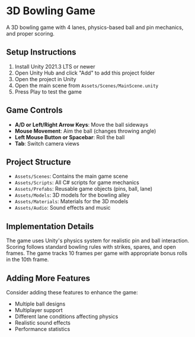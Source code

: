# 3D Bowling Game

A 3D bowling game with 4 lanes, physics-based ball and pin mechanics, and proper scoring.

## Setup Instructions

1. Install Unity 2021.3 LTS or newer
2. Open Unity Hub and click "Add" to add this project folder
3. Open the project in Unity
4. Open the main scene from `Assets/Scenes/MainScene.unity`
5. Press Play to test the game

## Game Controls

- **A/D or Left/Right Arrow Keys**: Move the ball sideways
- **Mouse Movement**: Aim the ball (changes throwing angle)
- **Left Mouse Button or Spacebar**: Roll the ball
- **Tab**: Switch camera views

## Project Structure

- `Assets/Scenes`: Contains the main game scene
- `Assets/Scripts`: All C# scripts for game mechanics
- `Assets/Prefabs`: Reusable game objects (pins, ball, lane)
- `Assets/Models`: 3D models for the bowling alley
- `Assets/Materials`: Materials for the 3D models
- `Assets/Audio`: Sound effects and music

## Implementation Details

The game uses Unity's physics system for realistic pin and ball interaction. Scoring follows standard bowling rules with strikes, spares, and open frames. The game tracks 10 frames per game with appropriate bonus rolls in the 10th frame.

## Adding More Features

Consider adding these features to enhance the game:

- Multiple ball designs
- Multiplayer support
- Different lane conditions affecting physics
- Realistic sound effects
- Performance statistics
